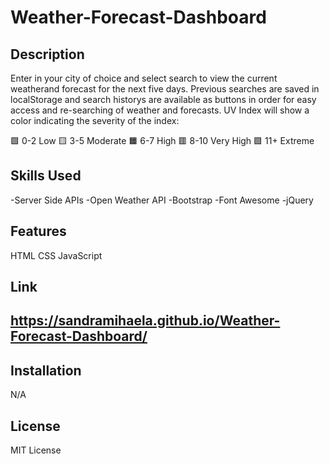 # Weather-Forecast-Dashboard

## Description
Enter in your city of choice and select search to view the current weatherand forecast for the next five days.
Previous searches are saved in localStorage and search historys are available as buttons in order for easy access and re-searching of weather and forecasts.
UV Index will show a color indicating the severity of the index:

🟩 0-2 Low
🟨 3-5 Moderate
🟧 6-7 High
🟥 8-10 Very High
🟪 11+ Extreme

## Skills Used

 -Server Side APIs
 -Open Weather API
 -Bootstrap
 -Font Awesome
 -jQuery
 
## Features

HTML
CSS
JavaScript

## Link
## https://sandramihaela.github.io/Weather-Forecast-Dashboard/

## Installation
N/A

## License
MIT License

 
